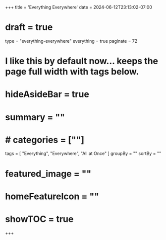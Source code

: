+++
title = 'Everything Everywhere'
date = 2024-06-12T23:13:02-07:00
# draft = true
type = "everything-everywhere"
everything = true
paginate = 72
# I like this by default now... keeps the page full width with tags below.
# hideAsideBar = true
# summary = ""
# # categories = [""]
tags = [
  "Everything",
  "Everywhere",
  "All at Once"
  ]
groupBy = ""
sortBy = ""
# featured_image = ""
# homeFeatureIcon = ""
# showTOC = true
+++
